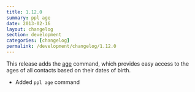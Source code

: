 ```yaml
---
title: 1.12.0
summary: ppl age
date: 2013-02-16
layout: changelog
section: development
categories: [changelog]
permalink: /development/changelog/1.12.0
---
```


This release adds the [age](/documentation/commands/age) command, which provides
easy access to the ages of all contacts based on their dates of birth.

* Added `ppl age` command
